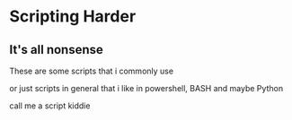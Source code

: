 # Scripting Harder

## It's all nonsense

These are some scripts that i commonly use

or just scripts in general that i like in powershell, BASH and maybe Python

call me a script kiddie